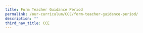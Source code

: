 ```yaml
---
title: Form Teacher Guidance Period
permalink: /our-curriculum/CCE/form-teacher-guidance-period/
description: ""
third_nav_title: CCE
---
```


